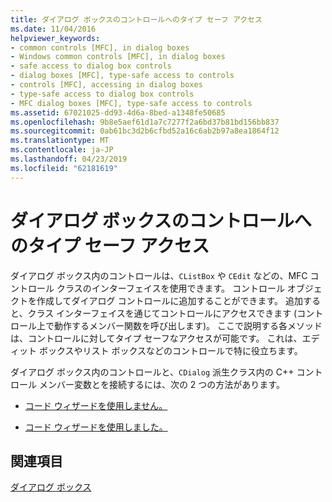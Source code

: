 ```yaml
---
title: ダイアログ ボックスのコントロールへのタイプ セーフ アクセス
ms.date: 11/04/2016
helpviewer_keywords:
- common controls [MFC], in dialog boxes
- Windows common controls [MFC], in dialog boxes
- safe access to dialog box controls
- dialog boxes [MFC], type-safe access to controls
- controls [MFC], accessing in dialog boxes
- type-safe access to dialog box controls
- MFC dialog boxes [MFC], type-safe access to controls
ms.assetid: 67021025-dd93-4d6a-8bed-a1348fe50685
ms.openlocfilehash: 9b8e5aef61d1a7c7277f2a6bd37b81bd156bb837
ms.sourcegitcommit: 0ab61bc3d2b6cfbd52a16c6ab2b97a8ea1864f12
ms.translationtype: MT
ms.contentlocale: ja-JP
ms.lasthandoff: 04/23/2019
ms.locfileid: "62181619"
---
```

# <a name="type-safe-access-to-controls-in-a-dialog-box"></a>ダイアログ ボックスのコントロールへのタイプ セーフ アクセス

ダイアログ ボックス内のコントロールは、`CListBox` や `CEdit` などの、MFC コントロール クラスのインターフェイスを使用できます。 コントロール オブジェクトを作成してダイアログ コントロールに追加することができます。 追加すると、クラス インターフェイスを通じてコントロールにアクセスできます (コントロール上で動作するメンバー関数を呼び出します)。 ここで説明する各メソッドは、コントロールに対してタイプ セーフなアクセスが可能です。 これは、エディット ボックスやリスト ボックスなどのコントロールで特に役立ちます。

ダイアログ ボックス内のコントロールと、`CDialog` 派生クラス内の C++ コントロール メンバー変数とを接続するには、次の 2 つの方法があります。

- [コード ウィザードを使用しません。](../mfc/type-safe-access-to-controls-without-code-wizards.md)

- [コード ウィザードを使用しました。](../mfc/type-safe-access-to-controls-with-code-wizards.md)

## <a name="see-also"></a>関連項目

[ダイアログ ボックス](../mfc/dialog-boxes.md)
